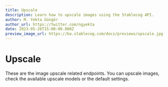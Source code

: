 ```yaml
---
title: Upscale
description: Learn how to upscale images using the Stablecog API.
author: M. Yekta Güngör
author_url: https://twitter.com/ngyekta
date: 2023-05-26T15:00:00.000Z
preview_image_url: https://ba.stablecog.com/docs/previews/upscale.jpg
---
```


# Upscale

These are the image upscale related endpoints. You can upscale images, check the available upscale models or the default settings.
